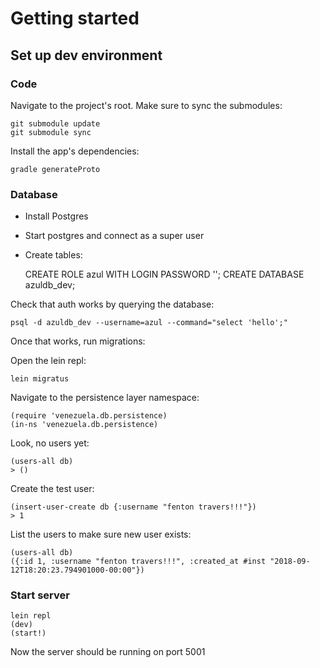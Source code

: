 # Getting started

## Set up dev environment

### Code

Navigate to the project's root.
Make sure to sync the submodules: 

	git submodule update
	git submodule sync

Install the app's dependencies:

	gradle generateProto

### Database

- Install Postgres
- Start postgres and connect as a super user
- Create tables:


	CREATE ROLE azul WITH LOGIN PASSWORD '';
	CREATE DATABASE azuldb_dev;

Check that auth works by querying the database:

	psql -d azuldb_dev --username=azul --command="select 'hello';"

Once that works, run migrations:

Open the lein repl:

	lein migratus

Navigate to the persistence layer namespace:

    (require 'venezuela.db.persistence)
	(in-ns 'venezuela.db.persistence)

Look, no users yet:

	(users-all db)
	> ()

Create the test user:

	(insert-user-create db {:username "fenton travers!!!"})
	> 1
 
List the users to make sure new user exists:

	(users-all db)
	({:id 1, :username "fenton travers!!!", :created_at #inst "2018-09-12T18:20:23.794901000-00:00"})
    
 ### Start server

 	lein repl
 	(dev)
 	(start!)

 Now the server should be running on port 5001